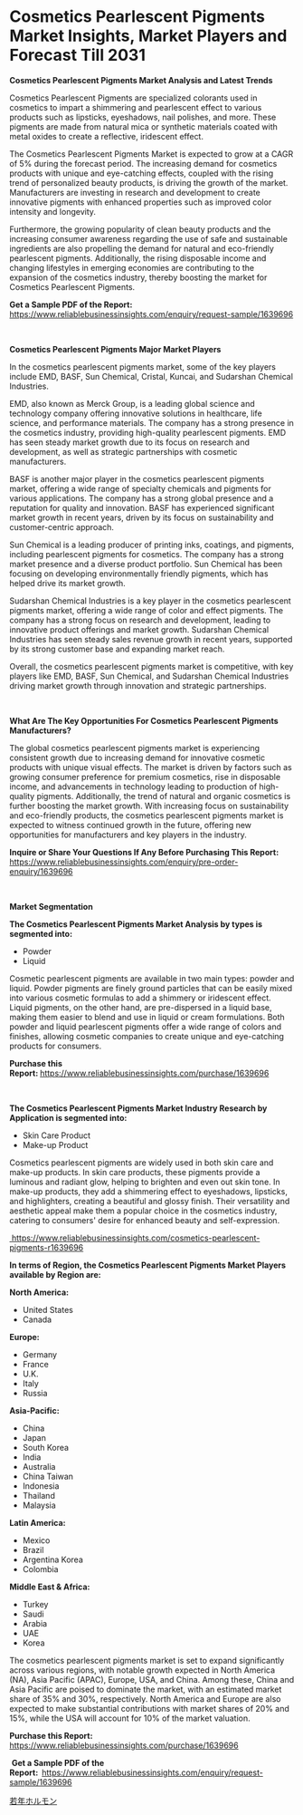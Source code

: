<p><h1>Cosmetics Pearlescent Pigments Market Insights, Market Players and Forecast Till 2031</h1></p><p><strong>Cosmetics Pearlescent Pigments Market Analysis and Latest Trends</strong></p>
<p><p>Cosmetics Pearlescent Pigments are specialized colorants used in cosmetics to impart a shimmering and pearlescent effect to various products such as lipsticks, eyeshadows, nail polishes, and more. These pigments are made from natural mica or synthetic materials coated with metal oxides to create a reflective, iridescent effect.</p><p>The Cosmetics Pearlescent Pigments Market is expected to grow at a CAGR of 5% during the forecast period. The increasing demand for cosmetics products with unique and eye-catching effects, coupled with the rising trend of personalized beauty products, is driving the growth of the market. Manufacturers are investing in research and development to create innovative pigments with enhanced properties such as improved color intensity and longevity.</p><p>Furthermore, the growing popularity of clean beauty products and the increasing consumer awareness regarding the use of safe and sustainable ingredients are also propelling the demand for natural and eco-friendly pearlescent pigments. Additionally, the rising disposable income and changing lifestyles in emerging economies are contributing to the expansion of the cosmetics industry, thereby boosting the market for Cosmetics Pearlescent Pigments.</p></p>
<p><strong>Get a Sample PDF of the Report:&nbsp;</strong> <a href="https://www.reliablebusinessinsights.com/enquiry/request-sample/1639696">https://www.reliablebusinessinsights.com/enquiry/request-sample/1639696</a></p>
<p>&nbsp;</p>
<p><strong>Cosmetics Pearlescent Pigments Major Market Players</strong></p>
<p><p>In the cosmetics pearlescent pigments market, some of the key players include EMD, BASF, Sun Chemical, Cristal, Kuncai, and Sudarshan Chemical Industries.</p><p>EMD, also known as Merck Group, is a leading global science and technology company offering innovative solutions in healthcare, life science, and performance materials. The company has a strong presence in the cosmetics industry, providing high-quality pearlescent pigments. EMD has seen steady market growth due to its focus on research and development, as well as strategic partnerships with cosmetic manufacturers.</p><p>BASF is another major player in the cosmetics pearlescent pigments market, offering a wide range of specialty chemicals and pigments for various applications. The company has a strong global presence and a reputation for quality and innovation. BASF has experienced significant market growth in recent years, driven by its focus on sustainability and customer-centric approach.</p><p>Sun Chemical is a leading producer of printing inks, coatings, and pigments, including pearlescent pigments for cosmetics. The company has a strong market presence and a diverse product portfolio. Sun Chemical has been focusing on developing environmentally friendly pigments, which has helped drive its market growth.</p><p>Sudarshan Chemical Industries is a key player in the cosmetics pearlescent pigments market, offering a wide range of color and effect pigments. The company has a strong focus on research and development, leading to innovative product offerings and market growth. Sudarshan Chemical Industries has seen steady sales revenue growth in recent years, supported by its strong customer base and expanding market reach.</p><p>Overall, the cosmetics pearlescent pigments market is competitive, with key players like EMD, BASF, Sun Chemical, and Sudarshan Chemical Industries driving market growth through innovation and strategic partnerships.</p></p>
<p>&nbsp;</p>
<p><strong>What Are The Key Opportunities For Cosmetics Pearlescent Pigments Manufacturers?</strong></p>
<p><p>The global cosmetics pearlescent pigments market is experiencing consistent growth due to increasing demand for innovative cosmetic products with unique visual effects. The market is driven by factors such as growing consumer preference for premium cosmetics, rise in disposable income, and advancements in technology leading to production of high-quality pigments. Additionally, the trend of natural and organic cosmetics is further boosting the market growth. With increasing focus on sustainability and eco-friendly products, the cosmetics pearlescent pigments market is expected to witness continued growth in the future, offering new opportunities for manufacturers and key players in the industry.</p></p>
<p><strong>Inquire or Share Your Questions If Any Before Purchasing This Report:</strong> <a href="https://www.reliablebusinessinsights.com/enquiry/pre-order-enquiry/1639696">https://www.reliablebusinessinsights.com/enquiry/pre-order-enquiry/1639696</a></p>
<p>&nbsp;</p>
<p><strong>Market Segmentation</strong></p>
<p><strong>The Cosmetics Pearlescent Pigments Market Analysis by types is segmented into:</strong></p>
<p><ul><li>Powder</li><li>Liquid</li></ul></p>
<p><p>Cosmetic pearlescent pigments are available in two main types: powder and liquid. Powder pigments are finely ground particles that can be easily mixed into various cosmetic formulas to add a shimmery or iridescent effect. Liquid pigments, on the other hand, are pre-dispersed in a liquid base, making them easier to blend and use in liquid or cream formulations. Both powder and liquid pearlescent pigments offer a wide range of colors and finishes, allowing cosmetic companies to create unique and eye-catching products for consumers.</p></p>
<p><strong>Purchase this Report:&nbsp;</strong><a href="https://www.reliablebusinessinsights.com/purchase/1639696">https://www.reliablebusinessinsights.com/purchase/1639696</a></p>
<p>&nbsp;</p>
<p><strong>The Cosmetics Pearlescent Pigments Market Industry Research by Application is segmented into:</strong></p>
<p><ul><li>Skin Care Product</li><li>Make-up Product</li></ul></p>
<p><p>Cosmetics pearlescent pigments are widely used in both skin care and make-up products. In skin care products, these pigments provide a luminous and radiant glow, helping to brighten and even out skin tone. In make-up products, they add a shimmering effect to eyeshadows, lipsticks, and highlighters, creating a beautiful and glossy finish. Their versatility and aesthetic appeal make them a popular choice in the cosmetics industry, catering to consumers' desire for enhanced beauty and self-expression.</p></p>
<p><a href="https://www.reliablebusinessinsights.com/cosmetics-pearlescent-pigments-r1639696">&nbsp;https://www.reliablebusinessinsights.com/cosmetics-pearlescent-pigments-r1639696</a></p>
<p><strong>In terms of Region, the Cosmetics Pearlescent Pigments Market Players available by Region are:</strong></p>
<p>
    <p> <strong> North America: </strong>
        <ul>
            <li>United States</li>
            <li>Canada</li>
        </ul>
        </p> 
    <p> <strong> Europe: </strong>
        <ul>
            <li>Germany</li>
            <li>France</li>
            <li>U.K.</li>
            <li>Italy</li>
            <li>Russia</li>
        </ul>
        </p> 
    <p> <strong> Asia-Pacific: </strong>
        <ul>
            <li>China</li>
            <li>Japan</li>
            <li>South Korea</li>
            <li>India</li>
            <li>Australia</li>
            <li>China Taiwan</li>
            <li>Indonesia</li>
            <li>Thailand</li>
            <li>Malaysia</li>
        </ul>
        </p> 
    <p> <strong> Latin America: </strong>
        <ul>
            <li>Mexico</li>
            <li>Brazil</li>
            <li>Argentina Korea</li>
            <li>Colombia</li>
        </ul>
        </p> 
    <p> <strong> Middle East & Africa: </strong>
        <ul>
            <li>Turkey</li>
            <li>Saudi</li>
            <li>Arabia</li>
            <li>UAE</li>
            <li>Korea</li>
        </ul>
    </p>
    </p>
<p><p>The cosmetics pearlescent pigments market is set to expand significantly across various regions, with notable growth expected in North America (NA), Asia Pacific (APAC), Europe, USA, and China. Among these, China and Asia Pacific are poised to dominate the market, with an estimated market share of 35% and 30%, respectively. North America and Europe are also expected to make substantial contributions with market shares of 20% and 15%, while the USA will account for 10% of the market valuation.</p></p>
<p><strong>Purchase this Report: </strong><a href="https://www.reliablebusinessinsights.com/purchase/1639696">https://www.reliablebusinessinsights.com/purchase/1639696</a></p>
<p>&nbsp;<strong>Get a Sample PDF of the Report:&nbsp;&nbsp;</strong><a href="https://www.reliablebusinessinsights.com/enquiry/request-sample/1639696">https://www.reliablebusinessinsights.com/enquiry/request-sample/1639696</a></p>
<p><strong></strong></p>
<p><p><a href="https://github.com/oafhukehf4709715/Market-Research-Report-List-3/blob/main/85031763753.md">若年ホルモン</a></p></p>
